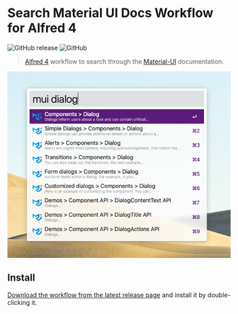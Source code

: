 # Search Material UI Docs Workflow for Alfred 4

![GitHub release](https://img.shields.io/github/release/alfonmga/mui-docs-alfred-workflow.svg)
![GitHub](https://img.shields.io/github/license/alfonmga/mui-docs-alfred-workflow.svg)

> [Alfred 4](https://www.alfredapp.com) workflow to search through the [Material-UI](https://material-ui-next.com/) documentation.

![worflow demo](demo.png)

## Install

[Download the workflow from the latest release page](https://github.com/alfonmga/mui-docs-alfred-workflow/releases/latest) and install it by double-clicking it.
